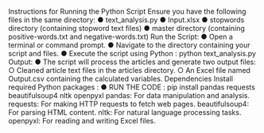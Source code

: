 Instructions for Running the Python Script
Ensure you have the following files in the same directory:
● text_analysis.py
● Input.xlsx
● stopwords directory (containing stopword text files)
● master directory (containing positive-words.txt and negative-words.txt)
Run the Script:
● Open a terminal or command prompt.
● Navigate to the directory containing your script and files.
● Execute the script using Python : python text_analysis.py
Output:
● The script will process the articles and generate two output files:
○ Cleaned article text files in the articles directory.
○ An Excel file named Output.csv containing the calculated variables.
Dependencies
Install required Python packages :
● RUN THE CODE : pip install pandas requests beautifulsoup4 nltk openpyxl
pandas: For data manipulation and analysis.
requests: For making HTTP requests to fetch web pages.
beautifulsoup4: For parsing HTML content.
nltk: For natural language processing tasks.
openpyxl: For reading and writing Excel files.
